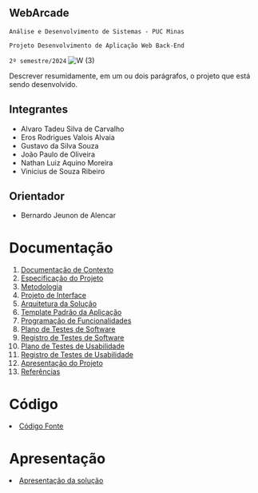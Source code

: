 ## WebArcade

`Análise e Desenvolvimento de Sistemas - PUC Minas`

`Projeto Desenvolvimento de Aplicação Web Back-End`

`2º semestre/2024`
![W (3)](https://github.com/ICEI-PUC-Minas-PMV-ADS/pmv-ads-2024-1-e3-proj-mov-t7-g2/assets/144962568/9371f94a-14ed-489b-8d3f-2060e7d71ec8)

Descrever resumidamente, em um ou dois parágrafos, o projeto que está sendo desenvolvido.

## Integrantes

* Alvaro Tadeu Silva de Carvalho
* Eros Rodrigues Valois Alvaia
* Gustavo da Silva Souza
* João Paulo de Oliveira
* Nathan Luiz Aquino Moreira
* Vinicius de Souza Ribeiro


## Orientador

* Bernardo Jeunon de Alencar



# Documentação

<ol>
<li><a href="docs/01-Documentação de Contexto.md"> Documentação de Contexto</a></li>
<li><a href="docs/02-Especificação do Projeto.md"> Especificação do Projeto</a></li>
<li><a href="docs/03-Metodologia.md"> Metodologia</a></li>
<li><a href="docs/04-Projeto de Interface.md"> Projeto de Interface</a></li>
<li><a href="docs/05-Arquitetura da Solução.md"> Arquitetura da Solução</a></li>
<li><a href="docs/06-Template Padrão da Aplicação.md"> Template Padrão da Aplicação</a></li>
<li><a href="docs/07-Programação de Funcionalidades.md"> Programação de Funcionalidades</a></li>
<li><a href="docs/08-Plano de Testes de Software.md"> Plano de Testes de Software</a></li>
<li><a href="docs/09-Registro de Testes de Software.md"> Registro de Testes de Software</a></li>
<li><a href="docs/10-Plano de Testes de Usabilidade.md"> Plano de Testes de Usabilidade</a></li>
<li><a href="docs/11-Registro de Testes de Usabilidade.md"> Registro de Testes de Usabilidade</a></li>
<li><a href="docs/12-Apresentação do Projeto.md"> Apresentação do Projeto</a></li>
<li><a href="docs/13-Referências.md"> Referências</a></li>
</ol>

# Código

<li><a href="src/README.md"> Código Fonte</a></li>

# Apresentação

<li><a href="presentation/README.md"> Apresentação da solução</a></li>
